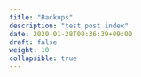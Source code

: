 ```yaml
---
title: "Backups"
description: "test post index"
date: 2020-01-28T00:36:39+09:00
draft: false
weight: 10
collapsible: true
---
```


